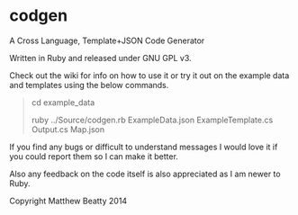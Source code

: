codgen
======

A Cross Language, Template+JSON Code Generator 

Written in Ruby and released under GNU GPL v3.

Check out the wiki for info on how to use it or try it out on the example data and templates using the below commands.

> cd example_data
>
> ruby ../Source/codgen.rb ExampleData.json ExampleTemplate.cs Output.cs Map.json

If you find any bugs or difficult to understand messages I would love it if you could report them so I can make it better. 

Also any feedback on the code itself is also appreciated as I am newer to Ruby.

Copyright Matthew Beatty 2014
